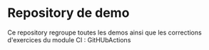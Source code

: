# Repository de demo

Ce repository regroupe toutes les demos ainsi que les corrections d'exercices du module CI : GitHUbActions

